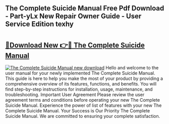 ## The Complete Suicide Manual Free Pdf Download - Part-yLx New Repair Owner Guide - User Service Edition texhy

# <h2><a href="http://bc25021.oget.top/?id=The+Complete+Suicide+Manual">🔗Download New 👉🔴 The Complete Suicide Manual</a></h2>

[![The Complete Suicide Manual new download](https://i.imgur.com/5g1atiW.png)](http://bc25021.oget.top/?id=The+Complete+Suicide+Manual)
Hello and welcome to the user manual for your newly implemented The Complete Suicide Manual. This guide is here to help you make the most of your product by providing a comprehensive overview of its features, functions, and benefits. You will find step-by-step instructions for installation, usage, maintenance, and troubleshooting. Important User Agreement Please review the user agreement terms and conditions before operating your new The Complete Suicide Manual. Experience the power of list of features with your new The Complete Suicide Manual. Your Success is Our Priority The Complete Suicide Manual. We are committed to ensuring your complete satisfaction.
